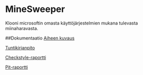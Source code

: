 # MineSweeper
Klooni microsoftin omasta käyttöjärjestelmien mukana tulevasta miinaharavasta.

##Dokumentaatio
[Aiheen kuvaus](https://github.com/ahv/MineSweeper/blob/master/dokumentaatio/aiheenKuvausJaRakenne.md)

[Tuntikirjanpito](https://github.com/ahv/MineSweeper/blob/master/dokumentaatio/tuntikirjanpito.md)

[Checkstyle-raportti](https://htmlpreview.github.io/?https://github.com/ahv/MineSweeper/blob/master/dokumentaatio/checkstyle-raportti/site/checkstyle.html)

[Pit-raportti](https://htmlpreview.github.io/?https://github.com/ahv/MineSweeper/blob/master/dokumentaatio/pit-raportti/201701081500/index.html)
